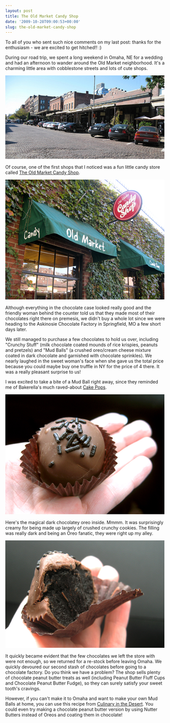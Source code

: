```yaml
---
layout: post
title: The Old Market Candy Shop
date: '2009-10-28T09:00:53+00:00'
slug: the-old-market-candy-shop
---
```

To all of you who sent such nice comments on my last post: thanks for the enthusiasm - we are excited to get hitched!! :)

During our road trip, we spent a long weekend in Omaha, NE for a wedding and had an afternoon to wander around the Old Market neighborhood. It's a charming little area with cobblestone streets and lots of cute shops. 

<a href="http://www.flickr.com/photos/kstar810/4024664890/in/set-72157622490775563/"><img src='images/uploads/2009/10/omaha_old_market.jpg' alt='Omaha' /></a>

Of course, one of the first shops that I noticed was a fun little candy store called <a href="http://www.yelp.com/biz/old-market-candy-shop-omaha">The Old Market Candy Shop</a>.

<a href="http://www.yelp.com/biz/old-market-candy-shop-omaha"><img src='images/uploads/2009/10/img_5339.jpg' alt='Old Market' /></a>

Although everything in the chocolate case looked really good and the friendly woman behind the counter told us that they made most of their chocolates right there on premesis, we didn't buy a whole lot since we were heading to the Askinosie Chocolate Factory in Springfield, MO a few short days later. 

We still managed to purchase a few chocolates to hold us over, including "Crunchy Stuff" (milk chocolate coated mounds of rice krispies, peanuts and pretzels) and "Mud Balls" (a crushed oreo/cream cheese mixture coated in dark chocolate and garnished with chocolate sprinkles). We nearly laughed in the sweet woman's face when she gave us the total price because you could maybe buy one truffle in NY for the price of 4 there. It was a really pleasant surprise to us!

I was excited to take a bite of a Mud Ball right away, since they reminded me of Bakerella's much raved-about <a href="http://www.bakerella.com/category/pops-bites/cake-pops/">Cake Pops</a>. 

<a href="http://www.yelp.com/biz/old-market-candy-shop-omaha"><img src='images/uploads/2009/10/img_5351.jpg' alt='Mud Ball' /></a>

Here's the magical dark chocolatey oreo inside. Mmmm. It was surprisingly creamy for being made up largely of crushed crunchy cookies. The filling was really dark and being an Oreo fanatic, they were right up my alley.

<a href="http://www.yelp.com/biz/old-market-candy-shop-omaha"><img src='images/uploads/2009/10/img_5356.jpg' alt='Mud Ball' /></a>

It quickly became evident that the few chocolates we left the store with were not enough, so we returned for a re-stock before leaving Omaha. We quickly devoured our second stash of chocolates before going to a chocolate factory. Do you think we have a problem? The shop sells plenty of chocolate peanut butter treats as well (including Peanut Butter Fluff Cups and Chocolate Peanut Butter Fudge), so they can surely satisfy your sweet tooth's cravings. 

However, if you can't make it to Omaha and want to make your own Mud Balls at home, you can use this recipe from <a href="http://desertculinary.blogspot.com/2005/07/oreo-truffle-balls.html">Culinary in the Desert</a>. You could even try making a chocolate peanut butter version by using Nutter Butters instead of Oreos and coating them in chocolate!
